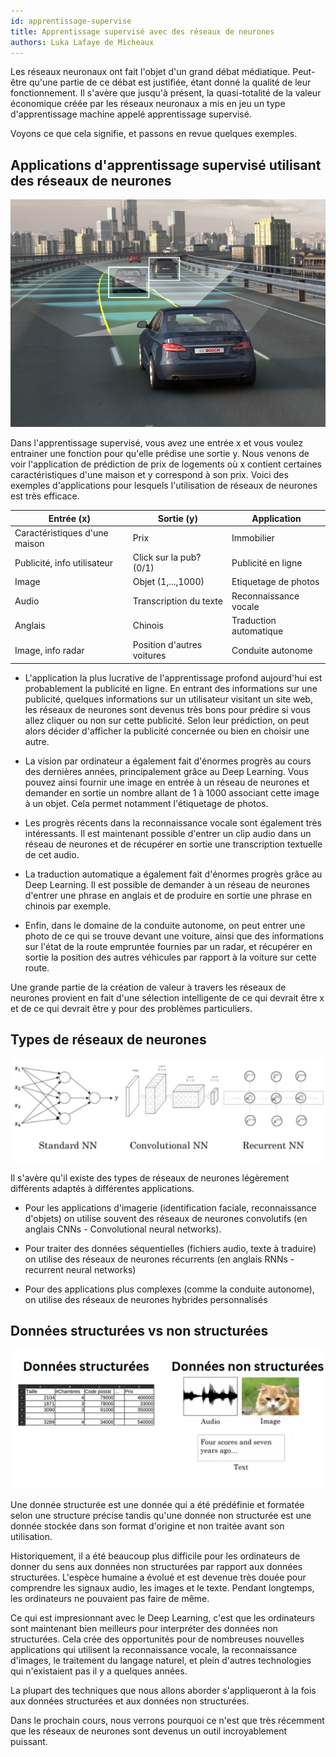 ```yaml
---
id: apprentissage-supervise
title: Apprentissage supervisé avec des réseaux de neurones
authors: Luka Lafaye de Micheaux
---
```


Les réseaux neuronaux ont fait l'objet d'un grand débat médiatique. Peut-être qu'une partie de ce débat est justifiée, étant donné la qualité de leur fonctionnement.
Il s'avère que jusqu'à présent, la quasi-totalité de la valeur économique créée par les réseaux neuronaux a mis en jeu un type d'apprentissage machine appelé apprentissage supervisé.

Voyons ce que cela signifie, et passons en revue quelques exemples.

## Applications d'apprentissage supervisé utilisant des réseaux de neurones

![](1.png)

Dans l'apprentissage supervisé, vous avez une entrée x et vous voulez entrainer une fonction pour qu'elle prédise une sortie y.
Nous venons de voir l'application de prédiction de prix de logements où x contient certaines caractéristiques d'une maison et y correspond à son prix.
Voici des exemples d'applications pour lesquels l'utilisation de réseaux de neurones est très efficace.

| Entrée (x)                    | Sortie (y)                 | Application            |
|-------------------------------|----------------------------|------------------------|
| Caractéristiques d'une maison | Prix                       | Immobilier             |
| Publicité, info utilisateur   | Click sur la pub? (0/1)    | Publicité en ligne     |
| Image                         | Objet (1,...,1000)         | Etiquetage de photos   |
| Audio                         | Transcription du texte     | Reconnaissance vocale  |
| Anglais                       | Chinois                    | Traduction automatique |
| Image, info radar             | Position d'autres voitures | Conduite autonome      |


- L'application la plus lucrative de l'apprentissage profond aujourd'hui est probablement la publicité en ligne. En entrant des informations sur une publicité, quelques informations sur un utilisateur
visitant un site web, les réseaux de neurones sont devenus très bons pour prédire si vous allez cliquer ou non sur cette publicité. Selon leur prédiction, on peut alors décider d'afficher la publicité concernée ou bien en choisir une autre.

- La vision par ordinateur a également fait d'énormes progrès au cours des dernières années, principalement grâce au Deep Learning.
Vous pouvez ainsi fournir une image en entrée à un réseau de neurones et demander en sortie un nombre allant de 1 à 1000 associant cette image à un objet. Cela permet notamment l'étiquetage de photos.

- Les progrès récents dans la reconnaissance vocale sont également très intéressants. Il est maintenant possible d'entrer un clip audio dans un réseau de neurones et de récupérer en sortie une transcription
textuelle de cet audio.

- La traduction automatique a également fait d'énormes progrès grâce au Deep Learning. Il est possible de demander à un réseau de neurones d'entrer une phrase en anglais et de produire en sortie une phrase en chinois par exemple.

- Enfin, dans le domaine de la conduite autonome, on peut entrer une photo de ce qui se trouve devant une voiture, ainsi que des informations sur l'état de la route empruntée fournies par un radar, et récupérer en sortie la position des autres véhicules par rapport à la voiture sur cette route.

Une grande partie de la création de valeur à travers les réseaux de neurones provient en fait d'une sélection intelligente de ce qui devrait être x et de ce qui devrait être y pour des problèmes particuliers.

## Types de réseaux de neurones

![](2.png)

Il s'avère qu'il existe des types de réseaux de neurones légèrement différents adaptés à différentes applications.

- Pour les applications d'imagerie (identification faciale, reconnaissance d'objets) on utilise souvent des réseaux de neurones convolutifs (en anglais CNNs - Convolutional neural networks).

- Pour traiter des données séquentielles (fichiers audio, texte à traduire) on utilise des réseaux de neurones récurrents (en anglais RNNs - recurrent neural networks)

- Pour des applications plus complexes (comme la conduite autonome), on utilise des réseaux de neurones hybrides personnalisés


## Données structurées vs non structurées

![](3.png)

Une donnée structurée est une donnée qui a été prédéfinie et formatée selon une structure précise tandis qu'une donnée non structurée est une donnée stockée dans son format d'origine et non traitée avant son utilisation.

Historiquement, il a été beaucoup plus difficile pour les ordinateurs de donner du sens aux données non structurées par rapport aux données structurées.
L'espèce humaine a évolué et est devenue très douée pour comprendre les signaux audio, les images et le texte. Pendant longtemps, les ordinateurs ne pouvaient pas faire de même. 

Ce qui est impresionnant avec le Deep Learning, c'est que les ordinateurs sont maintenant bien meilleurs pour interpréter des données non structurées.
Cela crée des opportunités pour de nombreuses nouvelles applications qui utilisent la reconnaissance vocale, la reconnaissance d'images, le traitement du langage naturel, et plein d'autres technologies qui n'existaient pas il y a quelques années.

La plupart des techniques que nous allons aborder s'appliqueront à la fois aux données structurées et aux données non structurées.

Dans le prochain cours, nous verrons pourquoi ce n'est que très récemment que les réseaux de neurones sont devenus un outil incroyablement puissant. 

